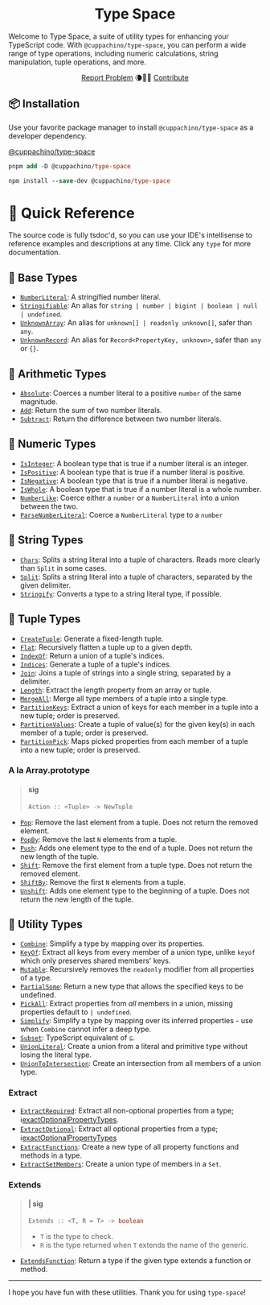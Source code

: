 <h1 align="center">Type Space</h1>

<p align="center">
  <p>
  Welcome to Type Space, a suite of utility types for enhancing your TypeScript code. With
  <code>@cuppachino/type-space</code>, you can perform a wide range of type operations,
  including numeric calculations, string manipulation, tuple operations, and more.
  </p>
  <div align="center">
    <a href="https://github.com/Cuppachino/type-space/issues">Report Problem</a>
    🌘🧑‍🚀
    <a href="https://github.com/Cuppachino/type-space/pulls">Contribute</a>
  </div>
</p>

## 📦 Installation

Use your favorite package manager to install `@cuppachino/type-space` as a developer dependency.

[@cuppachino/type-space](https://www.npmjs.com/package/@cuppachino/type-space)

```ps
pnpm add -D @cuppachino/type-space
```

```ps
npm install --save-dev @cuppachino/type-space
```

# 🔎 Quick Reference

The source code is fully tsdoc'd, so you can use your IDE's intellisense to reference examples and descriptions at any time. Click any `type` for more documentation.

## 🍎 Base Types

- [`NumberLiteral`](src/number-literal.ts): A stringified number literal.
- [`Stringifiable`](src/stringifiable.ts): An alias for `string | number | bigint | boolean | null | undefined`.
- [`UnknownArray`](src/unknown-array.ts): An alias for `unknown[] | readonly unknown[]`,
  safer than `any`.
- [`UnknownRecord`](src/unknown-record.ts): An alias for `Record<PropertyKey, unknown>`,
  safer than `any` or `{}`.

## 🧮 Arithmetic Types

- [`Absolute`](src/math/absolute.ts): Coerces a number literal to a positive `number` of the same magnitude.
- [`Add`](src/math/add.ts): Return the sum of two number literals.
- [`Subtract`](src/math/subtract.ts): Return the difference between two number literals.

## 🔢 Numeric Types

- [`IsInteger`](src/math/is-integer.ts): A boolean type that is true if a number literal is an integer.
- [`IsPositive`](src/math/is-positive.ts): A boolean type that is true if a number literal is positive.
- [`IsNegative`](src/math/is-negative.ts): A boolean type that is true if a number literal is negative.
- [`IsWhole`](src/math/is-whole.ts): A boolean type that is true if a number literal is a whole number.
- [`NumberLike`](src/number-like.ts): Coerce either a `number` or a `NumberLiteral` into a union between the two.
- [`ParseNumberLiteral`](src/parse-number-literal.ts): Coerce a `NumberLiteral` type to a `number`

## 💭 String Types

- [`Chars`](src/chars.ts): Splits a string literal into a tuple of characters. Reads more clearly than `Split` in some cases.
- [`Split`](src/split.ts): Splits a string literal into a tuple of characters, separated by the given delimiter.
- [`Stringify`](src/stringify.ts): Converts a type to a string literal type, if possible.

## 📜 Tuple Types

- [`CreateTuple`](src/create-tuple.ts): Generate a fixed-length tuple.
- [`Flat`](src/flat.ts): Recursively flatten a tuple up to a given depth.
- [`IndexOf`](src/index-of.ts): Return a union of a tuple's indices.
- [`Indices`](src/indices.ts): Generate a tuple of a tuple's indices.
- [`Join`](src/join.ts): Joins a tuple of strings into a single string, separated by a delimiter.
- [`Length`](src/length.ts): Extract the length property from an array or
  tuple.
- [`MergeAll`](src/merge-all.ts): Merge all type members of a tuple into a
  single type.
- [`PartitionKeys`](src/partition-keys.ts): Extract a union of keys for each member in a tuple into a new tuple; order is preserved.
- [`PartitionValues`](src/partition-values.ts): Create a tuple of value(s) for the given key(s) in each member of a tuple; order is preserved.
- [`PartitionPick`](src/partition-pick.ts): Maps picked properties from each member of a tuple into a new tuple; order is preserved.

### A la Array.prototype

> #### sig
>
> ```ts
> Action :: <Tuple> -> NewTuple
> ```

- [`Pop`](src/tuples/pop.ts): Remove the last element from a tuple. Does not return the removed element.
- [`PopBy`](src/tuples/pop-by.ts): Remove the last `N` elements from a tuple.
- [`Push`](src/tuples/push.ts): Adds one element type to the end of a tuple. Does not return the new length of the tuple.
- [`Shift`](src/tuples/shift.ts): Remove the first element from a tuple type. Does not return the removed element.
- [`ShiftBy`](src/tuples/shift-by.ts): Remove the first `N` elements from a tuple.
- [`Unshift`](src/tuples/unshift.ts): Adds one element type to the beginning of a tuple. Does not return the new length of the tuple.

## 🧰 Utility Types

- [`Combine`](src/combine.ts): Simplify a type by mapping over its properties.
- [`KeyOf`](src/key-of.ts): Extract all keys from every member of a union type, unlike `keyof` which only preserves shared members' keys.
- [`Mutable`](src/mutable.ts): Recursively removes the `readonly` modifier from all properties of a type.
- [`PartialSome`](src/partial-some.ts): Return a new type that allows the specified keys to be undefined.
- [`PickAll`](src/pick-all.ts): Extract properties from _all_ members in a union, missing properties default to `| undefined`.
- [`Simplify`](src/simplify.ts): Simplify a type by mapping over its inferred properties - use when `Combine` cannot infer a deep type.
- [`Subset`](src/subset.ts): TypeScript equivalent of `⊆`.
- [`UnionLiteral`](src/union-literal.ts): Create a union from a literal and primitive type without losing the literal type.
- [`UnionToIntersection`](src/union-to-intersection.ts): Create an intersection from all members of a union type.

### Extract

- [`ExtractRequired`](src/extract/extract-required.ts): Extract all non-optional properties from a type; ℹ️[exactOptionalPropertyTypes](https://www.typescriptlang.org/tsconfig#exactOptionalPropertyTypes).
- [`ExtractOptional`](src/extract/extract-optional.ts): Extract all optional properties from a type; ℹ️[exactOptionalPropertyTypes](https://www.typescriptlang.org/tsconfig#exactOptionalPropertyTypes)
- [`ExtractFunctions`](src/extract/extract-functions.ts): Create a new type of
  all property functions and methods in a type.
- [`ExtractSetMembers`](src/extract/extract-set-members.ts): Create a union
  type of members in a `Set`.

### Extends

> #### | sig
>
> ```ts
> Extends :: <T, R = T> -> boolean
> ```
>
> - `T` is the type to check.
> - `R` is the type returned when `T` extends the name of the generic.

- [`ExtendsFunction`](src/extends/extends-function.ts): Return a type if the
  given type extends a function or method.

---

I hope you have fun with these utilities. Thank you for using `type-space`!
